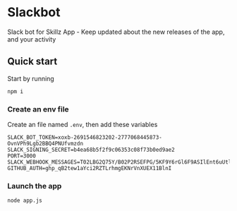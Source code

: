 # Slackbot
Slack bot for Skillz App - Keep updated about the new releases of the app, and your activity

## Quick start

Start by running

`npm i`

### Create an env file

Create an file named `.env`, then add these variables

```
SLACK_BOT_TOKEN=xoxb-2691546823202-2777068445873-OvnVPh9Lgb2BBQ4PNUfvmzdn
SLACK_SIGNING_SECRET=b4ea68b5f2f9c06353c08f73b0ed9ae2
PORT=3000
SLACK_WEBHOOK_MESSAGES=T02LBG2Q75Y/B02P2RSEFPG/5KF9Y6rGl6F9ASIlEnt6uUtl
GITHUB_AUTH=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
```

### Launch the app

`node app.js`
